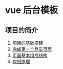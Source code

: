 #  vue 后台模板

## 项目的简介

1. [项目的基础搭建](./markdown/1.%20项目的基础搭建.md)
2. [完成第一个登录页面](./markdown/2.%20完成第一个登录页面.md)
3. [页面基本组成结构](./markdown/3.%20页面基本组成结构.md)
4. [权限原理](./markdown/4.%20权限原理.md)


